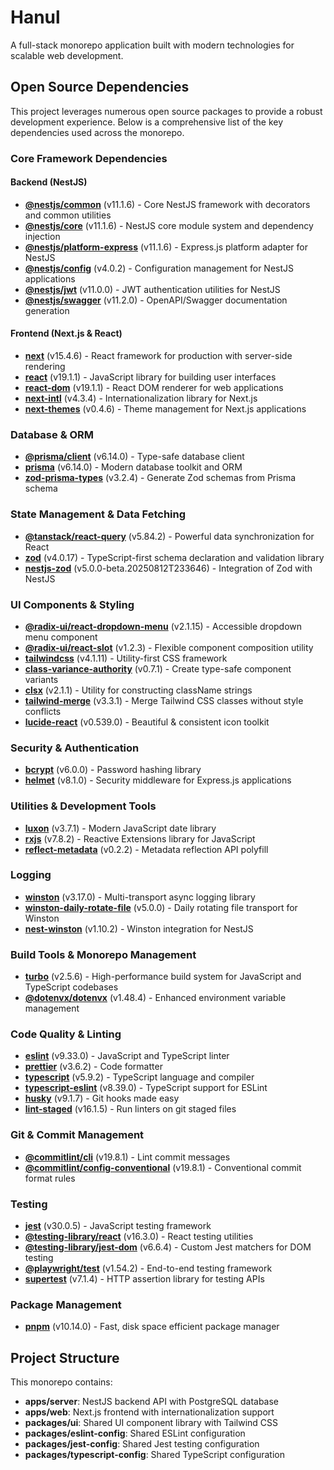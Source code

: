 # Hanul

A full-stack monorepo application built with modern technologies for scalable web development.

## Open Source Dependencies

This project leverages numerous open source packages to provide a robust development experience. Below is a comprehensive list of the key dependencies used across the monorepo.

### Core Framework Dependencies

#### Backend (NestJS)

- **[@nestjs/common](https://github.com/nestjs/nest)** (v11.1.6) - Core NestJS framework with decorators and common utilities
- **[@nestjs/core](https://github.com/nestjs/nest)** (v11.1.6) - NestJS core module system and dependency injection
- **[@nestjs/platform-express](https://github.com/nestjs/nest)** (v11.1.6) - Express.js platform adapter for NestJS
- **[@nestjs/config](https://github.com/nestjs/nest)** (v4.0.2) - Configuration management for NestJS applications
- **[@nestjs/jwt](https://github.com/nestjs/nest)** (v11.0.0) - JWT authentication utilities for NestJS
- **[@nestjs/swagger](https://github.com/nestjs/nest)** (v11.2.0) - OpenAPI/Swagger documentation generation

#### Frontend (Next.js & React)

- **[next](https://github.com/vercel/next.js)** (v15.4.6) - React framework for production with server-side rendering
- **[react](https://github.com/facebook/react)** (v19.1.1) - JavaScript library for building user interfaces
- **[react-dom](https://github.com/facebook/react)** (v19.1.1) - React DOM renderer for web applications
- **[next-intl](https://github.com/amannn/next-intl)** (v4.3.4) - Internationalization library for Next.js
- **[next-themes](https://github.com/pacocoursey/next-themes)** (v0.4.6) - Theme management for Next.js applications

### Database & ORM

- **[@prisma/client](https://github.com/prisma/prisma)** (v6.14.0) - Type-safe database client
- **[prisma](https://github.com/prisma/prisma)** (v6.14.0) - Modern database toolkit and ORM
- **[zod-prisma-types](https://github.com/chrishoermann/zod-prisma-types)** (v3.2.4) - Generate Zod schemas from Prisma schema

### State Management & Data Fetching

- **[@tanstack/react-query](https://github.com/TanStack/query)** (v5.84.2) - Powerful data synchronization for React
- **[zod](https://github.com/colinhacks/zod)** (v4.0.17) - TypeScript-first schema declaration and validation library
- **[nestjs-zod](https://github.com/risenforces/nestjs-zod)** (v5.0.0-beta.20250812T233646) - Integration of Zod with NestJS

### UI Components & Styling

- **[@radix-ui/react-dropdown-menu](https://github.com/radix-ui/primitives)** (v2.1.15) - Accessible dropdown menu component
- **[@radix-ui/react-slot](https://github.com/radix-ui/primitives)** (v1.2.3) - Flexible component composition utility
- **[tailwindcss](https://github.com/tailwindlabs/tailwindcss)** (v4.1.11) - Utility-first CSS framework
- **[class-variance-authority](https://github.com/joe-bell/cva)** (v0.7.1) - Create type-safe component variants
- **[clsx](https://github.com/lukeed/clsx)** (v2.1.1) - Utility for constructing className strings
- **[tailwind-merge](https://github.com/dcastil/tailwind-merge)** (v3.3.1) - Merge Tailwind CSS classes without style conflicts
- **[lucide-react](https://github.com/lucide-icons/lucide)** (v0.539.0) - Beautiful & consistent icon toolkit

### Security & Authentication

- **[bcrypt](https://github.com/kelektiv/node.bcrypt.js)** (v6.0.0) - Password hashing library
- **[helmet](https://github.com/helmetjs/helmet)** (v8.1.0) - Security middleware for Express.js applications

### Utilities & Development Tools

- **[luxon](https://github.com/moment/luxon)** (v3.7.1) - Modern JavaScript date library
- **[rxjs](https://github.com/ReactiveX/rxjs)** (v7.8.2) - Reactive Extensions library for JavaScript
- **[reflect-metadata](https://github.com/rbuckton/reflect-metadata)** (v0.2.2) - Metadata reflection API polyfill

### Logging

- **[winston](https://github.com/winstonjs/winston)** (v3.17.0) - Multi-transport async logging library
- **[winston-daily-rotate-file](https://github.com/winstonjs/winston-daily-rotate-file)** (v5.0.0) - Daily rotating file transport for Winston
- **[nest-winston](https://github.com/gremo/nest-winston)** (v1.10.2) - Winston integration for NestJS

### Build Tools & Monorepo Management

- **[turbo](https://github.com/vercel/turbo)** (v2.5.6) - High-performance build system for JavaScript and TypeScript codebases
- **[@dotenvx/dotenvx](https://github.com/dotenvx/dotenvx)** (v1.48.4) - Enhanced environment variable management

### Code Quality & Linting

- **[eslint](https://github.com/eslint/eslint)** (v9.33.0) - JavaScript and TypeScript linter
- **[prettier](https://github.com/prettier/prettier)** (v3.6.2) - Code formatter
- **[typescript](https://github.com/microsoft/TypeScript)** (v5.9.2) - TypeScript language and compiler
- **[typescript-eslint](https://github.com/typescript-eslint/typescript-eslint)** (v8.39.0) - TypeScript support for ESLint
- **[husky](https://github.com/typicode/husky)** (v9.1.7) - Git hooks made easy
- **[lint-staged](https://github.com/lint-staged/lint-staged)** (v16.1.5) - Run linters on git staged files

### Git & Commit Management

- **[@commitlint/cli](https://github.com/conventional-changelog/commitlint)** (v19.8.1) - Lint commit messages
- **[@commitlint/config-conventional](https://github.com/conventional-changelog/commitlint)** (v19.8.1) - Conventional commit format rules

### Testing

- **[jest](https://github.com/jestjs/jest)** (v30.0.5) - JavaScript testing framework
- **[@testing-library/react](https://github.com/testing-library/react-testing-library)** (v16.3.0) - React testing utilities
- **[@testing-library/jest-dom](https://github.com/testing-library/jest-dom)** (v6.6.4) - Custom Jest matchers for DOM testing
- **[@playwright/test](https://github.com/microsoft/playwright)** (v1.54.2) - End-to-end testing framework
- **[supertest](https://github.com/ladjs/supertest)** (v7.1.4) - HTTP assertion library for testing APIs

### Package Management

- **[pnpm](https://github.com/pnpm/pnpm)** (v10.14.0) - Fast, disk space efficient package manager

## Project Structure

This monorepo contains:

- **apps/server**: NestJS backend API with PostgreSQL database
- **apps/web**: Next.js frontend with internationalization support
- **packages/ui**: Shared UI component library with Tailwind CSS
- **packages/eslint-config**: Shared ESLint configuration
- **packages/jest-config**: Shared Jest testing configuration
- **packages/typescript-config**: Shared TypeScript configuration
